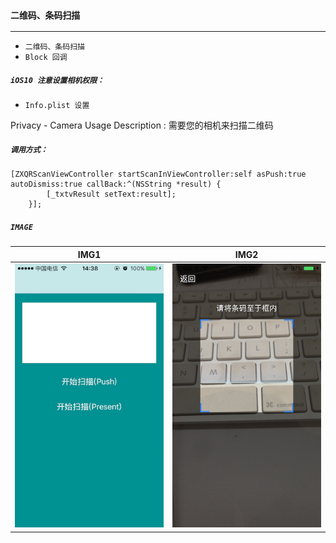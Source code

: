### `二维码、条码扫描`

---

- `二维码、条码扫描`
- `Block 回调`

##### `iOS10 注意设置相机权限：`

- `Info.plist 设置`

>
Privacy - Camera Usage Description  : 需要您的相机来扫描二维码

##### `调用方式：`

```
[ZXQRScanViewController startScanInViewController:self asPush:true autoDismiss:true callBack:^(NSString *result) {
        [_txtvResult setText:result];
    }];
```

##### `IMAGE`
|IMG1|IMG2|
|--------|--------|
|![](https://github.com/iFallen/HQRCode/raw/master/ScreenShots/1.png)|![](https://github.com/iFallen/HQRCode/raw/master/ScreenShots/2.png)|
